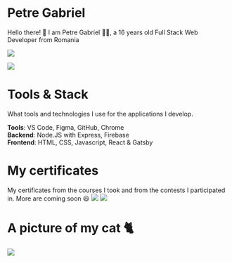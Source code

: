 # Petre Gabriel
Hello there! 👋 I am Petre Gabriel 👨‍💻, a 16 years old Full Stack Web Developer from Romania

[![](https://i.imgur.com/0VxjtpP.png)](https://petregabriel.ro "![](https://i.imgur.com/0VxjtpP.png)")

![](https://img.shields.io/badge/Finished%20Projects-10-success)

# Tools & Stack
What tools and technologies I use for the applications I develop.

**Tools**: VS Code, Figma, GitHub, Chrome  
**Backend**: Node.JS with Express, Firebase  
**Frontend**: HTML, CSS, Javascript, React & Gatsby  

# My certificates
My certificates from the courses I took and from the contests I participated in. More are coming soon 😃
![](https://i.imgur.com/QjXDpo4.jpg)
![](https://i.imgur.com/i5e9m74.png)


# A picture of my cat 🐈
![](https://i.imgur.com/dCYVuEp.jpg)
